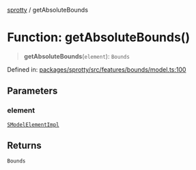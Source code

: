 
[sprotty](../globals) / getAbsoluteBounds

# Function: getAbsoluteBounds()

> **getAbsoluteBounds**(`element`): `Bounds`

Defined in: [packages/sprotty/src/features/bounds/model.ts:100](https://github.com/eclipse-sprotty/sprotty/blob/f9b2433481cc27a1ac0c92d525a92039ae7f6c76/packages/sprotty/src/features/bounds/model.ts#L100)

## Parameters

### element

[`SModelElementImpl`](../Class.SModelElementImpl)

## Returns

`Bounds`

